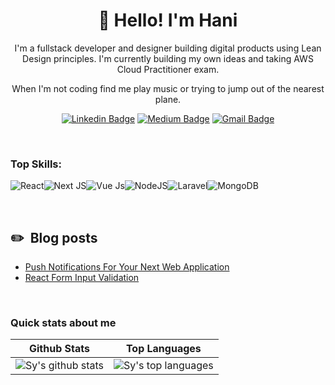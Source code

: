 
<h1 align="center">👋 Hello! I'm Hani</h1>

<p align="center">
I'm a fullstack developer and designer building digital products using Lean Design principles.  I'm currently building my own ideas and taking AWS Cloud Practitioner exam. 
</p>
<p align="center"> 
When I'm not coding find me play music or trying to jump out of the nearest plane.
</p>

<div align="center">
  
  [![Linkedin Badge](https://img.shields.io/badge/-haniolwan-blue?style=flat-square&logo=Linkedin&logoColor=white&link=https://www.linkedin.com/in/haniolwan)](https://www.linkedin.com/in/haniolwan)
  [![Medium Badge](https://img.shields.io/badge/-@devhani-03a57a?style=flat-square&label&logo=Medium&link=https://devhani.medium.com/)](https://devhani.medium.com/)
  [![Gmail Badge](https://img.shields.io/badge/-haniolwan28@gmail.com-c14438?style=flat-square&logo=Gmail&logoColor=white&link=mailto:sy@mangotree.dev)](mailto:sy@mangotree.dev)
</div>
<br>


### Top Skills:
![React](https://img.shields.io/badge/react-%2320232a.svg?style=for-the-badge&logo=react&logoColor=%2361DAFB)![Next JS](https://img.shields.io/badge/Next-black?style=for-the-badge&logo=next.js&logoColor=white)![Vue Js](https://img.shields.io/badge/vue.js-%42b883.svg?style=for-the-badge&logo=vue.js&logoColor=35495e)![NodeJS](https://img.shields.io/badge/node.js-6DA55F?style=for-the-badge&logo=node.js&logoColor=white)![Laravel](https://img.shields.io/badge/Laravel-F05340?style=for-the-badge&logo=Laravel&logoColor=white)![MongoDB](https://img.shields.io/badge/MongoDB-4EA94B.svg?style=for-the-badge&logo=mongodb&logoColor=white)

 &nbsp;

## ✏️ &nbsp;Blog posts

<!-- BLOG-POST-LIST:START -->
- [Push Notifications For Your Next Web Application](https://devhani.medium.com/heres-how-to-create-push-notifications-for-your-next-web-application-4be0bf252864)
- [React Form Input Validation](https://www.npmjs.com/package/validate-your-react)
 
<br>

### Quick stats about me
| Github Stats | Top Languages |
| --- | --- |
| ![Sy's github stats](https://github-readme-stats.vercel.app/api?username=haniolwan&show_icons=true&title_color=f6c32c&icon_color=f6c32c&text_color=9f9f9f&bg_color=151515&count_private=true) | ![Sy's top languages](https://github-readme-stats.vercel.app/api/top-langs/?username=haniolwan&show_icons=true&title_color=f6c32c&icon_color=f6c32c&text_color=9f9f9f&bg_color=151515&count_private=true&layout=compact) |
